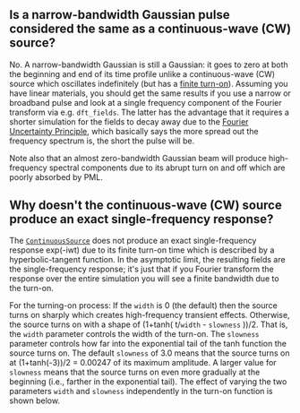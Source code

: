 # 


## Is a narrow-bandwidth Gaussian pulse considered the same as a continuous-wave (CW) source?

No. A narrow-bandwidth Gaussian is still a Gaussian: it goes to zero at both the beginning and end of its time profile unlike a continuous-wave (CW) source which oscillates indefinitely (but has a [finite turn-on](https://meep.readthedocs.io/en/latest/FAQ/#why-doesnt-the-continuous-wave-cw-source-produce-an-exact-single-frequency-response)). Assuming you have linear materials, you should get the same results if you use a narrow or broadband pulse and look at a single frequency component of the Fourier transform via e.g. `dft_fields`. The latter has the advantage that it requires a shorter simulation for the fields to decay away due to the [Fourier Uncertainty Principle](https://en.wikipedia.org/wiki/Fourier_transform#Uncertainty_principle), which basically says the more spread out the frequency spectrum is, the short the pulse will be. 


Note also that an almost zero-bandwidth Gaussian beam will produce high-frequency spectral components due to its abrupt turn on and off which are poorly absorbed by PML.

## Why doesn't the continuous-wave (CW) source produce an exact single-frequency response?

The [`ContinuousSource`](https://meep.readthedocs.io/en/latest/Python_User_Interface/#continuoussource) does not produce an exact single-frequency response exp(-iwt) due to its finite turn-on time which is described by a hyperbolic-tangent function. In the asymptotic limit, the resulting fields are the single-frequency response; it's just that if you Fourier transform the response over the entire simulation you will see a finite bandwidth due to the turn-on. 


For the turning-on process: If the `width` is 0 (the default) then the source turns on sharply which creates high-frequency transient effects. Otherwise, the source turns on with a shape of (1+tanh( t/`width` - `slowness` ))/2. That is, the `width` parameter controls the width of the turn-on. The `slowness` parameter controls how far into the exponential tail of the tanh function the source turns on. The default `slowness` of 3.0 means that the source turns on at (1+tanh(-3))/2 = 0.00247 of its maximum amplitude. A larger value for `slowness` means that the source turns on even more gradually at the beginning (i.e., farther in the exponential tail). The effect of varying the two parameters `width` and `slowness` independently in the turn-on function is shown below.
